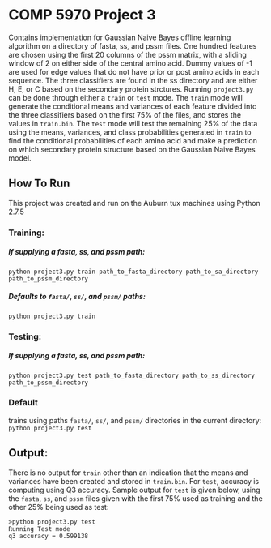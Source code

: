 # COMP 5970 Project 3
Contains implementation for Gaussian Naive Bayes offline learning algorithm on a directory of fasta, ss, and pssm files. One hundred features are chosen using the first 20 columns of the pssm matrix, with a sliding window of 2 on either side of the central amino acid. Dummy values of -1 are used for edge values that do not have prior or post amino acids in each sequence. The three classifiers are found in the ss directory and are either H, E, or C based on the secondary protein strctures. Running `project3.py` can be done through either a `train` or `test` mode. The `train` mode will generate the conditional means and variances of each feature divided into the three classifiers based on the first 75% of the files, and stores the values in `train.bin`. The `test` mode will test the remaining 25% of the data using the means, variances, and class probabilities generated in `train` to find the conditional probabilities of each amino acid and make a prediction on which secondary protein structure based on the Gaussian Naive Bayes model.

## How To Run
This project was created and run on the Auburn tux machines using Python 2.7.5
### Training:
##### If supplying a fasta, ss, and pssm path:
```python project3.py train path_to_fasta_directory path_to_sa_directory path_to_pssm_directory```
##### Defaults to `fasta/`, `ss/`, and `pssm/` paths:
```python project3.py train```

### Testing:
##### If supplying a fasta, ss, and pssm path:
```python project3.py test path_to_fasta_directory path_to_ss_directory path_to_pssm_directory ```
### Default
trains using paths `fasta/`, `ss/`, and `pssm/` directories in the current directory: 
```python project3.py test```

## Output:
There is no output for `train` other than an indication that the means and variances have been created and stored in `train.bin`. For `test`, accuracy is computing using Q3 accuracy. Sample output for `test` is given below, using the `fasta`, `ss`, and `pssm` files given with the first 75% used as training and the other 25% being used as test:

```
>python project3.py test
Running Test mode
q3 accuracy = 0.599138
```
